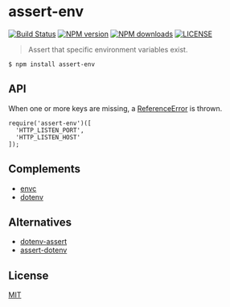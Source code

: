 # assert-env

[![Build Status](http://img.shields.io/travis/wilmoore/node-assert-env.svg)](https://travis-ci.org/wilmoore/node-assert-env) [![NPM version](http://img.shields.io/npm/v/assert-env.svg)](https://www.npmjs.org/package/assert-env) [![NPM downloads](http://img.shields.io/npm/dm/assert-env.svg)](https://www.npmjs.org/package/assert-env) [![LICENSE](http://img.shields.io/npm/l/assert-env.svg)](license)

> Assert that specific environment variables exist.

    $ npm install assert-env

## API

When one or more keys are missing, a [ReferenceError] is thrown.

    require('assert-env')([
      'HTTP_LISTEN_PORT',
      'HTTP_LISTEN_HOST'
    ]);

## Complements

- [envc]
- [dotenv]

## Alternatives

- [dotenv-assert]
- [assert-dotenv]

## License

  [MIT](license)

[dotenv-assert]: https://www.npmjs.org/package/dotenv-assert
[assert-dotenv]: https://www.npmjs.org/package/assert-dotenv
[envc]: https://github.com/vesln/envc
[dotenv]: https://www.npmjs.org/package/dotenv
[ReferenceError]: https://developer.mozilla.org/en-US/docs/Web/JavaScript/Reference/Global_Objects/ReferenceError
